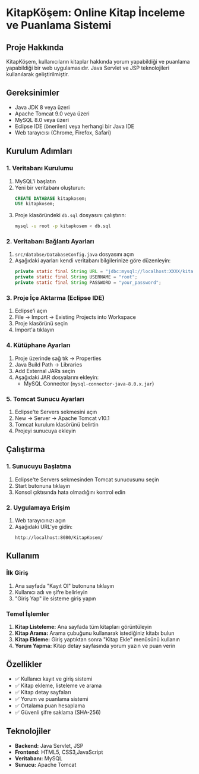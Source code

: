 # KitapKöşem: Online Kitap İnceleme ve Puanlama Sistemi

## Proje Hakkında
KitapKöşem, kullanıcıların kitaplar hakkında yorum yapabildiği ve puanlama yapabildiği bir web uygulamasıdır. Java Servlet ve JSP teknolojileri kullanılarak geliştirilmiştir.

## Gereksinimler
- Java JDK 8 veya üzeri
- Apache Tomcat 9.0 veya üzeri
- MySQL 8.0 veya üzeri
- Eclipse IDE (önerilen) veya herhangi bir Java IDE
- Web tarayıcısı (Chrome, Firefox, Safari)

## Kurulum Adımları

### 1. Veritabanı Kurulumu
1. MySQL'i başlatın
2. Yeni bir veritabanı oluşturun:
   ```sql
   CREATE DATABASE kitapkosem;
   USE kitapkosem;
   ```
3. Proje klasöründeki `db.sql` dosyasını çalıştırın:
   ```bash
   mysql -u root -p kitapkosem < db.sql
   ```

### 2. Veritabanı Bağlantı Ayarları
1. `src/databse/DatabaseConfig.java` dosyasını açın
2. Aşağıdaki ayarları kendi veritabanı bilgilerinize göre düzenleyin:
   ```java
   private static final String URL = "jdbc:mysql://localhost:XXXX/kitapkosem";
   private static final String USERNAME = "root";
   private static final String PASSWORD = "your_password";
   ```

### 3. Proje İçe Aktarma (Eclipse IDE)
1. Eclipse'i açın
2. File → Import → Existing Projects into Workspace
3. Proje klasörünü seçin
4. Import'a tıklayın

### 4. Kütüphane Ayarları
1. Proje üzerinde sağ tık → Properties
2. Java Build Path → Libraries
3. Add External JARs seçin
4. Aşağıdaki JAR dosyalarını ekleyin:
   - MySQL Connector (`mysql-connector-java-8.0.x.jar`)

### 5. Tomcat Sunucu Ayarları
1. Eclipse'te Servers sekmesini açın
2. New → Server → Apache Tomcat v10.1
3. Tomcat kurulum klasörünü belirtin
4. Projeyi sunucuya ekleyin

## Çalıştırma

### 1. Sunucuyu Başlatma
1. Eclipse'te Servers sekmesinden Tomcat sunucusunu seçin
2. Start butonuna tıklayın
3. Konsol çıktısında hata olmadığını kontrol edin

### 2. Uygulamaya Erişim
1. Web tarayıcınızı açın
2. Aşağıdaki URL'ye gidin:
   ```
   http://localhost:8080/KitapKosem/
   ```

## Kullanım

### İlk Giriş
1. Ana sayfada "Kayıt Ol" butonuna tıklayın
2. Kullanıcı adı ve şifre belirleyin
3. "Giriş Yap" ile sisteme giriş yapın


### Temel İşlemler
1. **Kitap Listeleme:** Ana sayfada tüm kitapları görüntüleyin
2. **Kitap Arama:** Arama çubuğunu kullanarak istediğiniz kitabı bulun
3. **Kitap Ekleme:** Giriş yaptıktan sonra "Kitap Ekle" menüsünü kullanın
4. **Yorum Yapma:** Kitap detay sayfasında yorum yazın ve puan verin


## Özellikler
- ✅ Kullanıcı kayıt ve giriş sistemi
- ✅ Kitap ekleme, listeleme ve arama
- ✅ Kitap detay sayfaları
- ✅ Yorum ve puanlama sistemi
- ✅ Ortalama puan hesaplama
- ✅ Güvenli şifre saklama (SHA-256)

## Teknolojiler
- **Backend:** Java Servlet, JSP
- **Frontend:** HTML5, CSS3,JavaScript
- **Veritabanı:** MySQL
- **Sunucu:** Apache Tomcat
